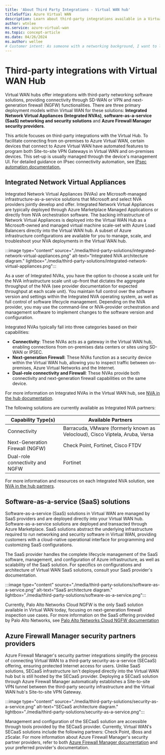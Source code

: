 ```yaml
---
title: 'About Third Party Integrations - Virtual WAN hub'
titleSuffix: Azure Virtual WAN
description: Learn about third-party integrations available in a Virtual WAN hub.
author: wtnlee
ms.service: azure-virtual-wan
ms.topic: concept-article
ms.date: 04/26/2024
ms.author: wellee
# Customer intent: As someone with a networking background, I want to learn about third-party integrations in a Virtual WAN hub.
---
```

# Third-party integrations with Virtual WAN Hub

Virtual WAN hubs offer integrations with third-party networking software solutions, providing connectivity through SD-WAN or VPN and next-generation firewall (NGFW) functionalities. There are three primary deployment models within Virtual WAN for these solutions: **Integrated Network Virtual Appliances (Integrated NVAs)**,  **software-as-a-service (SaaS) networking and security solutions** and **Azure Firewall Manager security providers**.

This article focuses on third-party integrations with the Virtual Hub. To facilitate connecting from on-premises to Azure Virtual WAN, certain devices that connect to Azure Virtual WAN have automated features to program both Site-to-site VPN Gateways in Virtual WAN and on-premises devices. This set-up  is usually managed through the device's management UI. For detailed guidance on IPsec connectivity automation, see [IPsec automation documentation.](virtual-wan-locations-partners.md)

## Integrated Network Virtual Appliances

Integrated Network Virtual Appliances (NVAs) are Microsoft-managed infrastructure-as-a-service solutions that Microsoft and select NVA providers jointly develop and offer. Integrated Network Virtual Appliances are typically deployed through Azure Marketplace Managed Applications or directly from  NVA orchestration software. The backing infrastructure of Network Virtual Appliances is deployed into the Virtual WAN Hub as a Microsoft-owned and managed virtual machine scale-set with Azure Load Balancers directly into the Virtual WAN hub. A subset of Azure infrastructure configurations are available for you to manage, scale, and troubleshoot your NVA deployments in the Virtual WAN hub.

:::image type="content" source="./media/third-party-solutions/integrated-network-virtual-appliances.png" alt-text="Integrated NVA architecture diagram." lightbox="./media/third-party-solutions/integrated-network-virtual-appliances.png":::

As a user of Integrated NVAs, you have the option to choose a scale unit for the NVA infrastructure scale unit up-front that dictates the aggregate throughput of the NVA (see provider documentation for expected throughput at each scale unit). You maintain full control over the software version and settings within the Integrated NVA operating system, as well as full control of software lifecycle management. Depending on the NVA provider, you may use the command-line or NVA-provider orchestration and management software to implement changes to the software version and configuration.

Integrated NVAs typically fall into three categories based on their capabilities:

* **Connectivity**: These NVAs acts as a  gateway in the Virtual WAN hub, enabling connections from on-premises data centers or sites using SD-WAN or IPSEC.
* **Next-generation Firewall**: These NVAs function as a security device within the Virtual WAN hub, allowing you to inspect traffic between on-premises, Azure Virtual Networks and the Internet.
* **Dual-role connectivity and Firewall**: These NVAs provide both connectivity and next-generation firewall capabilities on the same device.  

For more information on  Integrated NVAs in the Virtual WAN hub, see [NVA in the hub documentation](about-nva-hub.md).

The following solutions are currently available as Integrated NVA partners:

|Capability Type(s)| Available Partners|
|--|--|
|Connectivity|Barracuda, VMware (formerly known as Velocloud), Cisco Viptela, Aruba, Versa |
|Next-Generation Firewall (NGFW)|Check Point, Fortinet, Cisco FTDV|
| Dual-role connectivity and NGFW | Fortinet |

For more information and resources on each Integrated NVA solution, see [NVA in the hub partners](about-nva-hub.md#partners).

## Software-as-a-service (SaaS) solutions

Software-as-a-service (SaaS) solutions in Virtual WAN are managed by SaaS providers and are deployed directly into your Virtual WAN hub. Software-as-a-service solutions are deployed and transacted through Azure Marketplace. SaaS solutions abstract the underlying infrastructure required to run networking and security software in Virtual WAN,  providing customers with a cloud-native operational interface for programming and customizing SaaS configurations.

The SaaS provider handles the complete lifecycle management of the SaaS software, management, and configuration of Azure infrastructure, as well as scalability of the SaaS solution. For specifics on  configurations and architecture of Virtual WAN SaaS solutions, consult your SaaS provider's documentation.

:::image type="content" source="./media/third-party-solutions/software-as-a-service.png" alt-text="SaaS architecture diagram." lightbox="./media/third-party-solutions/software-as-a-service.png":::

Currently, Palo Alto Networks Cloud NGFW is the only SaaS solution available in Virtual WAN today, focusing on next-generation firewall inspection use cases. For more information on the SaaS offering provided by Palo Alto Networks, see [Palo Alto Networks Cloud NGFW documentation](how-to-palo-alto-cloud-ngfw.md)

## Azure Firewall Manager security partners providers

Azure Firewall Manager's security partner integrations simplify the process of connecting Virtual WAN to a third-party security-as-a-service (SECaaS) offering, ensuring protected Internet access for users. Unlike SaaS solutions, SECaaS infrastructure isn't deployed directly into the Virtual WAN hub but is still hosted by the SECaaS provider. Deploying a SECaaS solution through Azure Firewall Manager automatically establishes a Site-to-site VPN tunnel between the third-party security infrastructure and the Virtual WAN hub's Site-to-site VPN Gateway.

:::image type="content" source="./media/third-party-solutions/security-as-a-service.png" alt-text="SECaaS architecture diagram." lightbox="./media/third-party-solutions/security-as-a-service.png":::

Management and configuration of the SECaaS solution are accessible through tools provided by the SECaaS provider. Currently, Virtual WAN's SECaaS solutions include the following partners: Check Point, iBoss and zScalar. For more information about Azure Firewall Manager's security partner providers, refer to both [Azure Firewall Manager documentation](../firewall-manager/trusted-security-partners.md) and your preferred provider's documentation.

